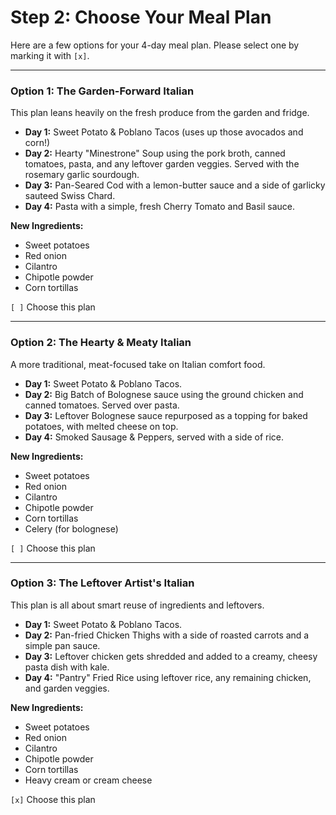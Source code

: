 # Step 2: Choose Your Meal Plan

Here are a few options for your 4-day meal plan. Please select one by marking it with `[x]`.

---

### Option 1: The Garden-Forward Italian
This plan leans heavily on the fresh produce from the garden and fridge.

- **Day 1:** Sweet Potato &amp; Poblano Tacos (uses up those avocados and corn!)
- **Day 2:** Hearty "Minestrone" Soup using the pork broth, canned tomatoes, pasta, and any leftover garden veggies. Served with the rosemary garlic sourdough.
- **Day 3:** Pan-Seared Cod with a lemon-butter sauce and a side of garlicky sauteed Swiss Chard.
- **Day 4:** Pasta with a simple, fresh Cherry Tomato and Basil sauce.

**New Ingredients:**
- Sweet potatoes
- Red onion
- Cilantro
- Chipotle powder
- Corn tortillas

`[ ]` Choose this plan

---

### Option 2: The Hearty &amp; Meaty Italian
A more traditional, meat-focused take on Italian comfort food.

- **Day 1:** Sweet Potato &amp; Poblano Tacos.
- **Day 2:** Big Batch of Bolognese sauce using the ground chicken and canned tomatoes. Served over pasta.
- **Day 3:** Leftover Bolognese sauce repurposed as a topping for baked potatoes, with melted cheese on top.
- **Day 4:** Smoked Sausage &amp; Peppers, served with a side of rice.

**New Ingredients:**
- Sweet potatoes
- Red onion
- Cilantro
- Chipotle powder
- Corn tortillas
- Celery (for bolognese)

`[ ]` Choose this plan

---

### Option 3: The Leftover Artist's Italian
This plan is all about smart reuse of ingredients and leftovers.

- **Day 1:** Sweet Potato &amp; Poblano Tacos.
- **Day 2:** Pan-fried Chicken Thighs with a side of roasted carrots and a simple pan sauce.
- **Day 3:** Leftover chicken gets shredded and added to a creamy, cheesy pasta dish with kale.
- **Day 4:** "Pantry" Fried Rice using leftover rice, any remaining chicken, and garden veggies.

**New Ingredients:**
- Sweet potatoes
- Red onion
- Cilantro
- Chipotle powder
- Corn tortillas
- Heavy cream or cream cheese

`[x]` Choose this plan